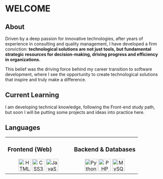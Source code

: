 # WELCOME

## About
Driven by a deep passion for innovative technologies, after years of experience in consulting and quality management, I have developed a firm conviction: **technological solutions are not just tools, but fundamental strategic resources for decision-making, driving progress and efficiency in organizations.**

This belief was the driving force behind my career transition to software development, where I see the opportunity to create technological solutions that inspire and truly make a difference.

## Current Learning
I am developing technical knowledge, following the Front-end study path, but soon I will be putting some projects and ideas into practice here.

## Languages 
<!-- & Tools 🛠 --> 

<div align="center">
  <table>
    <tr>
      <td valign="top" width="50%">
        <h3>Frontend (Web)</h3>
        <div align="center">
          <img src="https://cdn.jsdelivr.net/gh/devicons/devicon/icons/html5/html5-original.svg" alt="HTML5" width="40" height="40"/>
          <img src="https://cdn.jsdelivr.net/gh/devicons/devicon/icons/css3/css3-original.svg" alt="CSS3" width="40" height="40"/>
          <img src="https://cdn.jsdelivr.net/gh/devicons/devicon/icons/javascript/javascript-original.svg" alt="JavaScript" width="40" height="40"/>
          <!-- <img src="https://cdn.jsdelivr.net/gh/devicons/devicon/icons/typescript/typescript-original.svg" alt="TypeScript" width="40" height="40"/> -->
         <!-- <img src="https://cdn.jsdelivr.net/gh/devicons/devicon/icons/react/react-original.svg" alt="React" width="40" height="40"/> -->
          <!-- <img src="https://cdn.jsdelivr.net/gh/devicons/devicon/icons/vuejs/vuejs-original.svg" alt="Vue.js" width="40" height="40"/> -->
          <!-- <img src="https://cdn.jsdelivr.net/gh/devicons/devicon/icons/nextjs/nextjs-original.svg" alt="Next.js" width="40" height="40"/> -->
        </div>
      </td>
      <td valign="top" width="50%">
        <h3>Backend & Databases</h3>
        <div align="center">
         <!-- <img src="https://cdn.jsdelivr.net/gh/devicons/devicon/icons/nodejs/nodejs-original.svg" alt="Node.js" width="40" height="40"/> -->
         <!-- <img src="https://cdn.jsdelivr.net/gh/devicons/devicon/icons/express/express-original.svg" alt="Express.js" width="40" height="40"/> -->
          <img src="https://cdn.jsdelivr.net/gh/devicons/devicon/icons/python/python-original.svg" alt="Python" width="40" height="40"/>
          <img src="https://cdn.jsdelivr.net/gh/devicons/devicon/icons/php/php-original.svg" alt="PHP" width="40" height="40"/>
         <!-- <img src="https://cdn.jsdelivr.net/gh/devicons/devicon/icons/laravel/laravel-plain.svg" alt="Laravel" width="40" height="40"/> -->
          <img src="https://cdn.jsdelivr.net/gh/devicons/devicon/icons/mysql/mysql-original.svg" alt="MySQL" width="40" height="40"/>
         <!-- <img src="https://cdn.jsdelivr.net/gh/devicons/devicon/icons/postgresql/postgresql-original.svg" alt="PostgreSQL" width="40" height="40"/> -->
         <!-- <img src="https://cdn.jsdelivr.net/gh/devicons/devicon/icons/mongodb/mongodb-original.svg" alt="MongoDB" width="40" height="40"/> -->
         <!-- <img src="https://cdn.jsdelivr.net/gh/devicons/devicon/icons/docker/docker-original.svg" alt="Docker" width="40" height="40"/> -->
         <!-- <img src="https://neon.tech/favicon/apple-touch-icon.png" alt="Neon.tech" width="60" height="60"/> -->
        </div>
      </td>
    </tr>
  </table>
</div>
